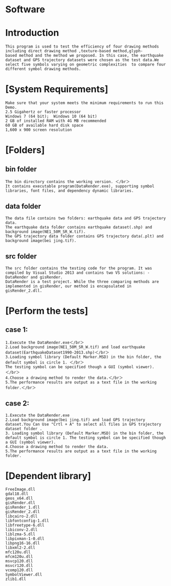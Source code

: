 # Software

Introduction
===
	This program is used to test the efficiency of four drawing methods including direct drawing method ,texture-based method,glyph- 
	based method and the method we proposed. In this case, the earthquake dataset and GPS trajectory datasets were chosen as the test data.We select five symbols varying on geometric complexities  to compare four different symbol drawing methods.  

[System Requirements]
===  
	Make sure that your system meets the minimum requirements to run this Demo.  
	2.5 Gigahertz or faster processor   
	Windows 7 (64 bit);  Windows 10 (64 bit)    
	2 GB of installed RAM with 4G MB recommended    
	60 GB of available hard disk space    
	1,600 x 900 screen resolution  
	
[Folders]
===
bin folder
---
	The bin directory contains the working version. ＜/br＞
	It contains executable program(DataRender.exe), supporting symbol libraries, font files, and dependency dynamic libraries.
	
data folder
---
	The data file contains two folders: earthquake data and GPS trajectory data.
	The earthquake data folder contains earthquake dataset(.shp) and background image(NE1_50M_SR_W.tif).
	The GPS trajectory data folder contains GPS trajectory data(.plt) and background image(bei jing.tif).

src folder
---
	The src folder contains the testing code for the program. It was compiled by Visual Studio 2013 and contains two VS solutions: -DataRender and gisRender.
	DataRender is a test project. While the three comparing methods are implemented in gisRender, our method is encapsulated in gisRender_2.dll.
	
[Perform the tests]
===
case 1:
---
	1.Execute the DataRender.exe＜/br＞
	2.Load background image(NE1_50M_SR_W.tif) and load earthquake dataset(EarthquakeDataset1990-2013.shp)＜/br＞
	3.Loading symbol library (Default Marker.MSD) in the bin folder, the default symbol is circle 1. ＜/br＞
	The testing symbol can be specified though a GUI (symbol viewer). ＜/br＞
	4.Choose a drawing method to render the data.＜/br＞
	5.The performance results are output as a text file in the working folder.＜/br＞

case 2:
---
	1.Execute the DataRender.exe
	2.Load background image(bei jing.tif) and load GPS trajectory dataset.You Can Use "Crtl + A" to select all files in GPS trajectory dataset folder .
	3. Loading symbol library (Default Marker.MSD) in the bin folder, the default symbol is circle 1. The testing symbol can be specified though a GUI (symbol viewer). 
	4.Choose a drawing method to render the data.
	5.The performance results are output as a text file in the working folder.
	
[Dependent library]  
===
	FreeImage.dll
	gdal18.dll
	geos_x64.dll
	gisRender.dll
	gisRender_1.dll
	gisRender_2.dll
	libcairo-2.dll
	libfontconfig-1.dll
	libfreetype-6.dll
	libiconv-2.dll
	liblzma-5.dll
	libpixman-1-0.dll
	libpng16-16.dll
	libxml2-2.dll
	mfc120u.dll
	mfcm120u.dll
	msvcp120.dll
	msvcr120.dll
	vcomp120.dll
	SymbolViewer.dll
	zlib1.dll

  

